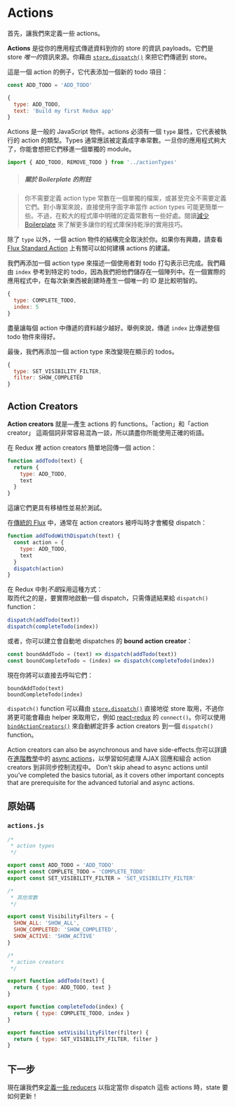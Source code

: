 # Actions

首先，讓我們來定義一些 actions。

**Actions** 是從你的應用程式傳遞資料到你的 store 的資訊 payloads。它們是 store *唯一的*資訊來源。你藉由 [`store.dispatch()`](../api/Store.md#dispatch) 來把它們傳遞到 store。

這是一個 action 的例子，它代表添加一個新的 todo 項目：

```js
const ADD_TODO = 'ADD_TODO'
```

```js
{
  type: ADD_TODO,
  text: 'Build my first Redux app'
}
```

Actions 是一般的 JavaScript 物件。actions 必須有一個 `type` 屬性，它代表被執行的 action 的類型。Types 通常應該被定義成字串常數。一旦你的應用程式夠大了，你能會想把它們移進一個單獨的 module。

```js
import { ADD_TODO, REMOVE_TODO } from '../actionTypes'
```

>##### 關於 Boilerplate 的附註

>你不需要定義 action type 常數在一個單獨的檔案，或甚至完全不需要定義它們。對小專案來說，直接使用字面字串當作 action types 可能更簡單一些。不過，在較大的程式庫中明確的定義常數有一些好處。閱讀[減少 Boilerplate](../recipes/ReducingBoilerplate.md) 來了解更多讓你的程式庫保持乾淨的實用技巧。

除了 `type` 以外，一個 action 物件的結構完全取決於你。如果你有興趣，請查看 [Flux Standard Action](https://github.com/acdlite/flux-standard-action) 上有關可以如何建構 actions 的建議。

我們再添加一個 action type 來描述一個使用者對 todo 打勾表示已完成。我們藉由 `index` 參考到特定的 todo，因為我們把他們儲存在一個陣列中。在一個實際的應用程式中，在每次新東西被創建時產生一個唯一的 ID 是比較明智的。

```js
{
  type: COMPLETE_TODO,
  index: 5
}
```

盡量讓每個 action 中傳遞的資料越少越好。舉例來說，傳遞 `index` 比傳遞整個 todo 物件來得好。

最後，我們再添加一個 action type 來改變現在顯示的 todos。

```js
{
  type: SET_VISIBILITY_FILTER,
  filter: SHOW_COMPLETED
}
```

## Action Creators

**Action creators** 就是—產生 actions 的 functions。「action」和「action creator」 這兩個詞非常容易混為一談，所以請盡你所能使用正確的術語。

在 Redux 裡 action creators 簡單地回傳一個 action：

```js
function addTodo(text) {
  return {
    type: ADD_TODO,
    text
  }
}
```

這讓它們更具有移植性並易於測試。

在[傳統的 Flux](http://facebook.github.io/flux) 中，通常在 action creators 被呼叫時才會觸發 dispatch：

```js
function addTodoWithDispatch(text) {
  const action = {
    type: ADD_TODO,
    text
  }
  dispatch(action)
}
```

在 Redux 中則*不是*採用這種方式：  
取而代之的是，要實際地啟動一個 dispatch，只需傳遞結果給 `dispatch()` function：

```js
dispatch(addTodo(text))
dispatch(completeTodo(index))
```

或者，你可以建立會自動地 dispatches 的 **bound action creator**：

```js
const boundAddTodo = (text) => dispatch(addTodo(text))
const boundCompleteTodo = (index) => dispatch(completeTodo(index))
```

現在你將可以直接去呼叫它們：

```
boundAddTodo(text)
boundCompleteTodo(index)
```

`dispatch()` function 可以藉由 [`store.dispatch()`](../api/Store.md#dispatch) 直接地從 store 取用，不過你將更可能會藉由 helper 來取用它，例如 [react-redux](http://github.com/gaearon/react-redux) 的 `connect()`。你可以使用 [`bindActionCreators()`](../api/bindActionCreators.md) 來自動綁定許多 action creators 到一個 `dispatch()` function。

Action creators can also be asynchronous and have side-effects.你可以詳讀在[進階教學](../advanced/README.md)中的 [async actions](../advanced/AsyncActions.md)，以學習如何處理 AJAX 回應和組合 action creators 到非同步控制流程中。 Don’t skip ahead to async actions until you’ve completed the basics tutorial, as it covers other important concepts that are prerequisite for the advanced tutorial and async actions.

## 原始碼

### `actions.js`

```js
/*
 * action types
 */

export const ADD_TODO = 'ADD_TODO'
export const COMPLETE_TODO = 'COMPLETE_TODO'
export const SET_VISIBILITY_FILTER = 'SET_VISIBILITY_FILTER'

/*
 * 其他常數
 */

export const VisibilityFilters = {
  SHOW_ALL: 'SHOW_ALL',
  SHOW_COMPLETED: 'SHOW_COMPLETED',
  SHOW_ACTIVE: 'SHOW_ACTIVE'
}

/*
 * action creators
 */

export function addTodo(text) {
  return { type: ADD_TODO, text }
}

export function completeTodo(index) {
  return { type: COMPLETE_TODO, index }
}

export function setVisibilityFilter(filter) {
  return { type: SET_VISIBILITY_FILTER, filter }
}
```

## 下一步

現在讓我們來[定義一些 reducers](Reducers.md) 以指定當你 dispatch 這些 actions 時，state 要如何更新！
